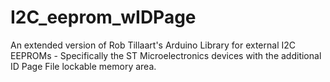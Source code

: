 # I2C_eeprom_wIDPage
An extended version of Rob Tillaart's Arduino Library for external I2C EEPROMs - Specifically the ST Microelectronics devices with the additional ID Page File lockable memory area.
